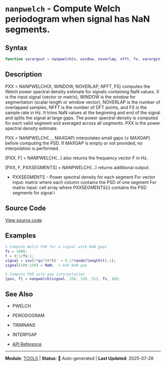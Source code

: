 # `nanpwelch` - Compute Welch periodogram when signal has NaN segments.

## Syntax

```matlab
function varargout = nanpwelch(x, window, noverlap, nfft, fs, varargin)
```

## Description

PXX = NANPWELCH(X, WINDOW, NOVERLAP, NFFT, FS) computes the Welch power spectral density estimate for signals containing NaN values. X is the input signal (vector or matrix), WINDOW is the window for segmentation (scalar length or window vector), NOVERLAP is the number of overlapped samples, NFFT is the number of DFT points, and FS is the sample rate in Hz. It trims NaN values at the beginning and end of the signal and splits the signal at large gaps. The power spectral density is computed for each valid segment and averaged across all segments. PXX is the power spectral density estimate.

PXX = NANPWELCH(..., MAXGAP) interpolates small gaps (≤ MAXGAP) before computing the PSD. If MAXGAP is empty or not provided, no interpolation is performed.

[PXX, F] = NANPWELCH(...) also returns the frequency vector F in Hz.

[PXX, F, PXXSEGMENTS] = NANPWELCH(...) returns additional output:
- PXXSEGMENTS - Power spectral density for each segment
For vector input: matrix where each column contains the PSD of one segment
For matrix input: cell array where PXXSEGMENTS{i} contains the PSD segments for signal i

## Source Code

[View source code](../../../src/tools/nanpwelch.m)

## Examples

```matlab
% Compute Welch PSD for a signal with NaN gaps
fs = 1000;
t = 0:1/fs:1;
signal = sin(2*pi*50*t)' + 0.1*randn(length(t),1);
signal(100:150) = NaN;  % Add NaN gap

% Compute PSD with gap interpolation
[pxx, f] = nanpwelch(signal, 256, 128, 512, fs, 10);
```

## See Also

- PWELCH
- PERIODOGRAM
- TRIMNANS
- INTERPGAP

- [API Reference](../README.md)

---

**Module**: [TOOLS](README.md) | **Status**: 🔄 Auto-generated | **Last Updated**: 2025-07-28

